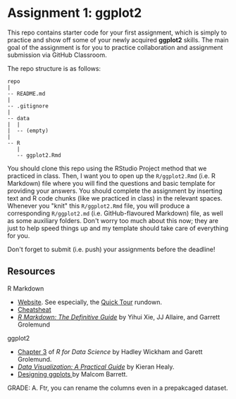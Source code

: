 # Assignment 1: ggplot2

This repo contains starter code for your first assignment, which is simply to practice and show off some of your newly acquired **ggplot2** skills. The main goal of the assignment is for you to practice collaboration and assignment submission via GitHub Classroom.

The repo structure is as follows:

```
repo
|
-- README.md
|
-- .gitignore
|
-- data
|  |
|  -- (empty)
|
-- R
   |
   -- ggplot2.Rmd

```

You should clone this repo using the RStudio Project method that we practiced in class. Then, I want you to open up the `R/ggplot2.Rmd` (i.e. R Markdown) file where you will find the questions and basic template for providing your answers. You should complete the assignment by inserting text and R code chunks (like we practiced in class) in the relevant spaces. Whenever you "knit" this `R/ggplot2.Rmd` file, you will produce a corresponding `R/ggplot2.md` (i.e. GitHub-flavoured Markdown) file, as well as some auxiliary folders. Don't worry too much about this now; they are just to help speed things up and my template should take care of everything for you.

Don't forget to submit (i.e. push) your assignments before the deadline!

## Resources

R Markdown
- [Website](https://rmarkdown.rstudio.com). See especially, the [Quick Tour](https://rmarkdown.rstudio.com/authoring_quick_tour.html) rundown.
- [Cheatsheat](https://github.com/rstudio/cheatsheets/raw/master/rmarkdown-2.0.pdf)
- [*R Markdown: The Definitive Guide*](https://bookdown.org/yihui/rmarkdown) by Yihui Xie, JJ Allaire, and Garrett Grolemund

ggplot2
- [Chapter 3](https://r4ds.had.co.nz/data-visualisation.html) of *R for Data Science* by Hadley Wickham and Garett Grolemund.
- [*Data Visualization: A Practical Guide*](https://socviz.co/makeplot.html) by Kieran Healy.
- [Designing ggplots ](https://designing-ggplots.netlify.com/) by Malcom Barrett.

GRADE: A. Ftr, you can rename the columns even in a prepakcaged dataset. 
